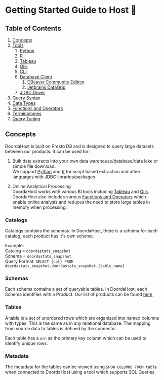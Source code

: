 # Getting Started Guide to Host :robot:	


##  Table of Contents
1. [Concepts](#concepts)
2. [Tools](tools/README.md)
    1. [Python](tools/python.md#python)
    2. [R](tools/r.md#r)
    3. [Tableau](tools/tableau.md#tableau)
    4. [Qlik](tools/qlik.md#qlik-sense)
    5. [CLI](tools/cli.md#cli)
    6. [Database Client](tools/database-client.md#database-clients)
        1. [DBeaver Community Edition](tools/database-client.md#dbeaver-community-edition)
        2. [Jetbrains DataGrip](tools/database-client.md#jetbrains-datagrip)
    7. [JDBC Driver](tools/jdbc.md#jdbc-driver)
3. [Query Syntax](syntax/README.md#syntax)
4. [Data Types](dataTypes/README.md#supported-data-types)
5. [Functions and Operators](functionsOperators/README.md#functions-and-operators)
6. [Terminologies](terms/README.md#terminologies)
7. [Query Tuning](queryTuning/README.md#query-tuning)

## Concepts

DoordaHost is built on Presto DB and is designed to query large datasets between our products.
It can be used for:
1) Bulk data extracts into your own data warehouse/database/data lake or simple file download.   
    We support [Python](tools/python.md) and [R](tools/r.md) for script based extraction and other languages with JDBC libraries/packages

2) Online Analytical Processing   
    DoordaHost works with various BI tools including [Tableau](tools/tableau.md#tableau) and [Qlik](tools/qlik.md#qlik-sense).
    DoordaHost also includes various [Functions and Operators](functionsOperators/README.md#functions-and-operators) which enable 
    online analysis and reduces the need to store large tables in memory when processing. 

### Catalogs    
Catalogs contains the schemas. In DoordaHost, there is a schema for each catalog, each product has it's own schema. 

Example:   
    Catalog = `doordastats_snapshot`  
    Schema = `doordastats_snapshot`  
    Query Format:  `SELECT {col} FROM doordastats_snapshot.doordastats_snapshot.{table_name}`


### Schemas
Each schema contains a set of queryable tables. In DoordaHost, each Schema identifies with a Product. 
Our list of products can be found [here](terms/README.md#list-of-products)


### Tables
A table is a set of unordered rows which are organized into named columns with types. 
This is the same as in any relational database. The mapping from source data to tables is defined by the connector.

Each table has a `urn` as the primary key column which can be used to identify unique rows.

### Metadata

The metadata for the tables can be viewed using `SHOW COLUMNS FROM table` when connected to DoordaHost using a tool which supports SQL Queries.

 
